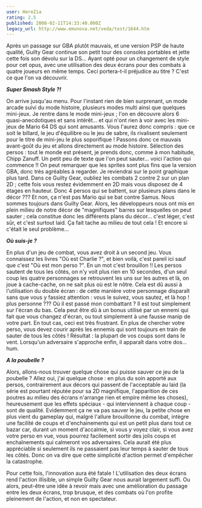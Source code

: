 ```yaml
---
user: HereZia
rating: 2.5
published: 2008-02-11T14:33:40.000Z
legacy_url: http://www.emunova.net/veda/test/1644.htm
---
```

Après un passage sur GBA plutôt mauvais, et une version PSP de haute qualité, Guilty Gear continue son petit tour des consoles portables et jette cette fois son dévolu sur la DS... Ayant opté pour un changement de style pour cet opus, avec une utilisation des deux écrans pour des combats à quatre joueurs en même temps. Ceci portera-t-il préjudice au titre ? C'est ce que l'on va découvrir.  

  

_**Super Smash Style ?!**_  

On arrive jusqu'au menu. Pour l'instant rien de bien surprenant, un mode arcade suivi du mode histoire, plusieurs modes multi ainsi que quelques mini-jeux. Je rentre dans le mode mini-jeux ; l'on en découvre alors 6 quasi-anecdotiques et sans intérêt... et qui n'ont rien à voir avec les mini-jeux de Mario 64 DS qui sont amusants. Vous l'aurez donc compris : que ce soit le billard, le jeu d'équilibre ou le jeu de sabre, ils rivalisent seulement pour le titre de mini-jeu le plus soporifique ! Passons donc ce mauvais avant-goût du jeu et allons directement au mode histoire. Sélection des persos : tout le monde est présent, je prends donc, comme à mon habitude, Chipp Zanuff. Un petit peu de texte que l'on peut sauter... voici l'action qui commence !! On peut remarquer que les sprites sont plus fins que la version GBA, donc très agréables à regarder. Je reviendrai sur le point graphique plus tard. Dans ce Guilty Gear, oubliez les combats 2 contre 2 sur un plan 2D ; cette fois vous restez évidemment en 2D mais vous disposez de 4 étages en hauteur. Donc 4 persos qui se battent, sur plusieurs plans dans le décor ??? Et non, ça n'est pas Mario qui se bat contre Samus. Nous sommes toujours dans Guilty Gear. Alors, les développeurs nous ont mis en plein milieu de notre décor de "magnifiques" barres sur lesquelles on peut sauter ; cela constitue donc les différents plans du décor... c'est léger, c'est sûr, et c'est surtout laid. Ça fait tache au milieu de tout cela ! Et encore si c'était le seul problème...  

  

_**Où suis-je ?**_  

En plus d'un jeu de combat, vous avez droit à un second jeu. Vous connaissez les livres "Où est Charlie ?", et bien voilà, c'est pareil ici sauf que c'est "Où est mon perso ?". En un mot c'est brouillon !! Les persos sautent de tous les côtés, on n'y voit plus rien en 10 secondes, d'un seul coup les quatre personnages se retrouvent les uns sur les autres et là, on joue à cache-cache, on ne sait plus où est le nôtre. Cela est dû aussi à l'utilisation du double écran : de cette manière votre personnage disparaît sans que vous y fassiez attention : vous le suivez, vous sautez, et là hop ! plus personne ??? Où il est passé mon combattant ? Il est tout simplement sur l'écran du bas. Cela peut être dû à un bonus utilisé par un ennemi qui fait que vous changez d'écran, ou tout simplement à une fausse manip de votre part. En tout cas, ceci est très frustrant. En plus de chercher votre perso, vous devez courir après les ennemis qui sont toujours en train de sauter de tous les côtés ! Résultat : la plupart de vos coups sont dans le vent. Lorsqu'un adversaire s'approche enfin, il apparaît dans votre dos... hum.  

  

_**A la poubelle ?**_  

Alors, allons-nous trouver quelque chose qui puisse sauver ce jeu de la poubelle ? Allez oui, j'ai quelque chose : en plus du soin apporté aux persos, contrairement aux décors qui passent de l'acceptable au laid (la série est pourtant réputée pour sa 2D magnifique, l'apparition de ces poutres au milieu des écrans n'arrange rien et empire même les choses), heureusement que les effets spéciaux - qui interviennent à chaque coup - sont de qualité. Evidemment ça ne va pas sauver le jeu, la petite chose en plus vient du gameplay qui, malgré l'allure brouillonne du combat, intègre une facilité de coups et d'enchainements qui est un petit plus dans tout ce bazar car, durant un moment d'accalmie, si vous y voyez clair, si vous avez votre perso en vue, vous pourrez facilement sortir des jolis coups et enchaînements qui calmeront vos adversaires. Cela aurait été plus appréciable si seulement ils ne passaient pas leur temps à sauter de tous les côtés. Donc on va dire que cette simplicité d'action permet d'empêcher la catastrophe.  

  

Pour cette fois, l'innovation aura été fatale ! L'utilisation des deux écrans rend l'action illisible, un simple Guilty Gear nous aurait largement suffi. Ou alors, peut-être une idée à revoir mais avec une amélioration du passage entre les deux écrans, trop brusque, et des combats où l'on profite pleinement de l'action, et non en spectateur.